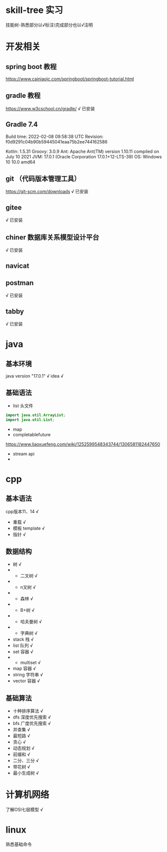 # skill-tree 实习
技能树-熟悉部分以√标注\完成部分也以√注明
# 开发相关
## spring boot 教程
https://www.cainiaojc.com/springboot/springboot-tutorial.html

## gradle 教程
https://www.w3cschool.cn/gradle/ √ 已安装

Gradle 7.4
------------------------------------------------------------

Build time:   2022-02-08 09:58:38 UTC
Revision:     f0d9291c04b90b59445041eaa75b2ee744162586

Kotlin:       1.5.31
Groovy:       3.0.9
Ant:          Apache Ant(TM) version 1.10.11 compiled on July 10 2021
JVM:          17.0.1 (Oracle Corporation 17.0.1+12-LTS-39)
OS:           Windows 10 10.0 amd64

## git （代码版本管理工具）
https://git-scm.com/downloads √ 已安装

## gitee
√ 已安装

## chiner 数据库关系模型设计平台
√ 已安装

## navicat
## postman
√ 已安装
## tabby
√ 已安装
# java
## 基本环境
java version "17.0.1" √
idea √
## 基础语法
- list
头文件
```java
import java.util.ArrayList;
import java.util.List;
```

- map
- completablefuture

https://www.liaoxuefeng.com/wiki/1252599548343744/1306581182447650
- stream api
- 
## 

# cpp
## 基本语法
cpp版本11、14 √
- 重载 √
- 模板 template √
- 指针 √

## 数据结构
- 树 √
- - 二叉树 √
- - n叉树 √
- - 森林 √
- - B+树 √
- - 哈夫曼树 √
- - 字典树 √
- stack 栈 √
- list 队列 √
- set 容器 √
- - multiset √
- map 容器 √
- string 字符串 √
- vector 容器 √


## 基础算法
- 十种排序算法 √
- dfs 深度优先搜索 √
- bfs 广度优先搜索 √
- 并查集 √
- 最短路 √
- 贪心 √
- 动态规划 √
- 前缀和 √
- 二分、三分 √
- 带花树 √
- 最小生成树 √


# 计算机网络

了解OSI七层模型 √

# linux
熟悉基础命令

